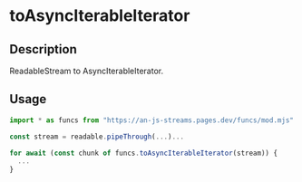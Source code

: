 # toAsyncIterableIterator

## Description
ReadableStream to AsyncIterableIterator.

## Usage
```ts
import * as funcs from "https://an-js-streams.pages.dev/funcs/mod.mjs"

const stream = readable.pipeThrough(...)...

for await (const chunk of funcs.toAsyncIterableIterator(stream)) {
  ...
}
```